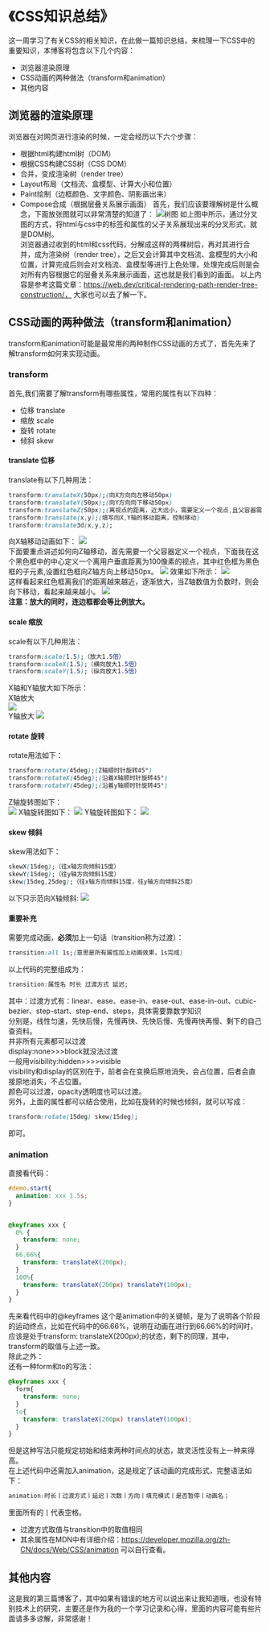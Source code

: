 # 《CSS知识总结》
这一周学习了有关CSS的相关知识，在此做一篇知识总结，来梳理一下CSS中的重要知识，本博客将包含以下几个内容：
* 浏览器渲染原理
* CSS动画的两种做法（transform和animation）
* 其他内容  
## 浏览器的渲染原理
浏览器在对网页进行渲染的时候，一定会经历以下六个步骤：
* 根据html构建html树（DOM）
* 根据CSS构建CSS树（CSS DOM）
* 合并，变成渲染树（render tree）
* Layout布局（文档流、盒模型、计算大小和位置）
* Paint绘制（边框颜色、文字颜色、阴影画出来）
* Compose合成（根据层叠关系展示画面） 
首先，我们应该要理解树是什么概念，下面放张图就可以非常清楚的知道了：
![树图](./picture/树图.png)
如上图中所示，通过分叉图的方式，将html与css中的标签和属性的父子关系展现出来的分叉形式，就是DOM树。  
浏览器通过收到的html和css代码，分解成这样的两棵树后，再对其进行合并，成为渲染树（render tree），之后又会计算其中文档流、盒模型的大小和位置，计算完成后则会对文档流、盒模型等进行上色处理，处理完成后则是会对所有内容根据它的层叠关系来展示画面，这也就是我们看到的画面。
以上内容是参考这篇文章：https://web.dev/critical-rendering-path-render-tree-construction/， 大家也可以去了解一下。
## CSS动画的两种做法（transform和animation）
transform和animation可能是最常用的两种制作CSS动画的方式了，首先先来了解transform如何来实现动画。
### transform
首先,我们需要了解transform有哪些属性，常用的属性有以下四种：
* 位移 translate
* 缩放 scale
* 旋转 rotate
* 倾斜 skew  
#### translate 位移
translate有以下几种用法：
```css
transform:translateX(50px);(向X方向向左移动50px)
transform:translateY(50px);(向Y方向向下移动50px)
transform:translateZ(50px);(离视点的距离，近大远小，需要定义一个视点,且父容器需要perspective)
transform:translate(x,y);(填写向X,Y轴的移动距离，控制移动)
transform:translate3d(x,y,z);
```
向X轴移动动画如下：
![](./picture/translateX.gif)  
下面要重点讲述如何向Z轴移动，首先需要一个父容器定义一个视点，下面我在这个黑色框中的中心定义一个离用户垂直距离为100像素的视点，其中红色框为黑色框的子元素,设置红色框向Z轴方向上移动50px。
![](./picture/transplateZ.png)
效果如下所示：
![](./picture/Z轴.gif)  
这样看起来红色框离我们的距离越来越近，逐渐放大，当Z轴数值为负数时，则会向下移动，看起来越来越小。
![](./picture/Z轴下.gif)  
**注意：放大的同时，连边框都会等比例放大。**
#### scale 缩放
scale有以下几种用法：
```css
transform:scale(1.5);（放大1.5倍）
transform:scaleX(1.5);（横向放大1.5倍）
transform:scaleY(1.5);（纵向放大1.5倍）
```
X轴和Y轴放大如下所示：  
X轴放大  
![](./picture/scaleX.gif)  
Y轴放大
![](./picture/scaleY.gif)
#### rotate 旋转
rotate用法如下：
```css
transform:rotate(45deg);(Z轴顺时针旋转45°)
transform:rotateX(45deg);(沿着X轴顺时针旋转45°)
transform:rotateY(45deg);(沿着y轴顺时针旋转45°)
```
Z轴旋转图如下：  
![](./picture/rotateZ.gif)
X轴旋转图如下：
![](./picture/rotateX.gif)
Y轴旋转图如下：
![](./picture/rotateY.gif)
#### skew 倾斜
skew用法如下：
```css
skewX(15deg);（往x轴方向倾斜15度）
skewY(15deg);（往y轴方向倾斜15度）
skew(15deg,25deg);（往x轴方向倾斜15度，往y轴方向倾斜25度）
```
以下只示范向X轴倾斜:
![](./picture/skewX.gif)
#### 重要补充
需要完成动画，**必须**加上一句话（transition称为过渡）：
```css
transition:all 1s;(意思是所有属性加上动画效果，1s完成)
```
以上代码的完整组成为：
```css
transition:属性名 时长 过渡方式 延迟;
```
其中：过渡方式有：linear、ease、ease-in、ease-out、ease-in-out、cubic-bezier、step-start、step-end、steps，具体需要靠数学知识  
分别是，线性匀速，先快后慢，先慢再快、先快后慢、先慢再快再慢、剩下的自己查资料。  
并非所有元素都可以过渡  
display:none>>>block就没法过渡  
一般用visibility:hidden>>>>visible  
visibility和display的区别在于，前者会在变换后原地消失，会占位置，后者会直接原地消失，不占位置。  
颜色可以过渡，opacity透明度也可以过渡。  
另外，上面的属性都可以结合使用，比如在旋转的时候也倾斜，就可以写成：  
```css
transform:rotate(15deg) skew(15deg);
```
即可。
### animation
直接看代码：
```css
#demo.start{
  animation: xxx 1.5s;
}


@keyframes xxx {
  0% {
    transform: none;
  }
  66.66%{
    transform: translateX(200px);
  }
  100%{
    transform: translateX(200px) translateY(100px);
  }
}
```
先来看代码中的@keyframes
这个是animation中的关键帧，是为了说明各个阶段的运动终点，比如在代码中的66.66%，说明在动画在进行到66.66%的时间时，应该是处于transform: translateX(200px);的状态，剩下的同理，其中，transform的取值与上述一致。  
除此之外：  
还有一种form和to的写法：
```css
@keyframes xxx {
  form{
    transform: none;
  }
  to{
    transform: translateX(200px) translateY(100px);
  }
}
```
但是这种写法只能规定初始和结束两种时间点的状态，故灵活性没有上一种来得高。  
在上述代码中还需加入animation，这是规定了该动画的完成形式，完整语法如下：
```css
animation:时长丨过渡方式丨延迟丨次数丨方向丨填充模式丨是否暂停丨动画名；
```
里面所有的丨代表空格。  
* 过渡方式取值与transition中的取值相同
* 其余属性在MDN中有详细介绍：https://developer.mozilla.org/zh-CN/docs/Web/CSS/animation 可以自行查看。
## 其他内容
这是我的第三篇博客了，其中如果有错误的地方可以说出来让我知道哦，也没有特别技术上的研究，主要还是作为我的一个学习记录和心得，里面的内容可能有些片面请多多谅解，非常感谢！
